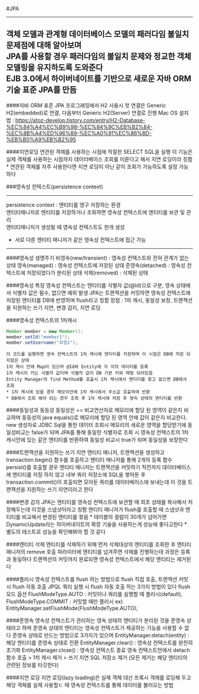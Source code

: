 #JPA

---
객체 모델과 관계형 데이터베이스 모델의 패러다임 불일치 문제점에 대해 알아보며  
JPA를 사용할 경우 패러다임의 불일치 문제와 정교한 객체 모델링을 유지하도록 도와준다  
EJB 3.0에서 하이버네이트를 기반으로 새로운 자바 ORM 기술 표준 JPA를 만듬
---

####자바 ORM 표준 JPA 프로그래밍에서 H2 사용시
    첫 연결은 Generic H2(embedded)로 연결, 다음부터 Generic H2(Server) 연결로 진행
    Mac OS 설치법 : https://atoz-develop.tistory.com/entry/H2-Database-%EC%84%A4%EC%B9%98-%EC%84%9C%EB%B2%84-%EC%8B%A4%ED%96%89-%EC%A0%91%EC%86%8D-%EB%B0%A9%EB%B2%95

####지연로딩
    연관된 객체를 사용하는 시점에 적절한 SELECT SQL을 실행
    이 기능은 실제 객체를 사용하는 시점까지 데이터베이스 조회를 미룬다고 해서 지연 로딩이라 칭함
    * 연관된 객체를 자주 사용한다면 지연 로딩이 아닌 같이 조회가 가능하도록 설정 가능하다

###영속성 컨텍스트(persistence context)

---
persistence context : 엔티티를 영구 저장하는 환경  
엔티티매니저로 엔티티를 저장하거나 조회하면 영속성 컨텍스트에 엔티티를 보관 및 관리  
엔티티매니저가 생성될 때 영속성 컨텍스트도 한개 생성  
* 서로 다른 엔티티 매니저가 같은 영속성 컨텍스트에 접근 가능  
---
####영속성 생명주기
    비영속(new/transient) : 영속성 컨텍스트와 전혀 관계가 없는 상태
    영속(managed) : 영속성 컨텍스트에 저장된 상태
    준영속(detached) : 영속성 컨텍스트에 저장되었다가 분리된 상태
    삭제(removed) : 삭제된 상태

####영속성 특징
    영속성 컨텍스트는 엔티티를 식별자 값(@Id)으로 구분, 영속 상태에서 식별자 값은 필수, 없으면 예외 발생
    JPA는 트랜잭션을 커밋하면 영속성 컨텍스트에 저장된 엔티티를 DB에 반영하며 flush라고 칭함
    장점 : 1차 캐시, 동일성 보장, 트랜잭션을 지원하는 쓰기 지연, 변경 감지, 지연 로딩

####영속성 컨텍스트의 1차캐시
```java
Member member = new Member();
member.setId("member1");
member.setUsername("회원1");
```
    이 코드를 실행하면 영속 컨텍스트의 1차 캐시에 엔티티를 저장하며 이 시점은 DB에 저장 되지않은 상태
    1차 캐시 안에 Map이 있으며 @Id와 Entity에 각 각의 데이터를 등록
    1차 캐시의 키는 식별자 값이며 식별자 값이 DB 기본 키와 매핑 되어있음
    Entity Manager의 find Method를 호출시 1차 캐시에서 엔티티를 찾고 없으면 DB에서 조회
    * 1차 캐시에 있을 경우 메모리안에 1차 캐시에서 주소값 호출하여 반환
    * DB에서 조회 해야 되는 경우 조회 후 1차 캐시에 저장 후 영속 상태의 엔티티를 반환

####동일성과 동등성
    동일성은 == 비교연산자로 메모리에 할당 된 영역이 같은지 비교하며
    동등성의 java equals()로 메모리에 할당 된 영역 안에 값이 같은지 비교한다.
    new 생성자로 JDBC Sql을 통한 데이터 조회시 메모리의 새로운 영역을 할당받기에 동일성비교는 false가 되며
    JPA를 통해 동일한 식별자로 조회 시 영속성 컨텍스트의 1차 캐시안에 있는 같은 엔티티를 반환하여 동일성 비교시 true가 되며 동일성을 보장한다

####트랜잭션을 지원하는 쓰기 지연
    엔티티 매니저, 트랜잭션을 생성하고 transaction.begin() 함수를 호출하고
    엔티티 매니저를 통해 2개의 등록 함수 persist()를 호출할 경우 엔티티 매니저는 트랜잭션을 커밋하기 직전까지
    데이터베이스에 엔티티를 저장 하지 않고 내부 쿼리 저장소에 SQL을 쌓아둔 후 transaction.commit()이 
    호출되면 모아둔 쿼리를 데이터베이스에 보내는데 이 것을 트랜잭션을 지원하는 쓰기 지연이라고 한다

####변경 감지
    JPA는 엔티티를 영속성 컨텍스트에 보관할 때 최초 상태를 복사해서 저장해두는데 이것을 스냅샷이라고 칭함
    엔티티 매니저가 flush를 호출할 때 스냅샷과 엔티티를 비교해서 변경된 엔티티를 찾음
    * 테이블의 컬럼이 30개가 넘어가면 DynamicUpdate라는 하이버네이트의 확장 기술을 사용하는게 성능에 좋다고한다
    * 별도의 테스트로 성능을 확인해봐야 할 것 같다

####엔티티 삭제
    엔티티를 삭제하기 위해 먼저 삭제대상의 엔티티를 조회한 후 엔티티 매니저의 remove 호출 파라미터에 
    엔티티를 넘겨주면 삭제를 진행하는데 과정은 등록과 동일하다
    트랜잭션의 커밋까지 완료되면 영속성 컨텍스트에서 해당 엔티티는 제거된다

####플러시
    영속성 컨텍스트를 flush 하는 방법으로 flush 직접 호출, 트랜잭션 커밋 시 flush 자동 호출
    JPQL 쿼리 실행 시 flush 자동 호출 하는 3가지 방법이 있다
    flush 모드 옵션 FlushModeType.AUTO : 커밋이나 쿼리를 실행할 때 플러시(default), FlushModeType.COMMIT : 커밋할 때만 플러시
    ex) EntityManager.setFlushMode(FlushModeType.AUTO);

####준영속
    영속성 컨텍스트가 관리하는 영속 상태의 엔티티가 분리된 것을 준영속 상태라고 하며
    준영속 상태의 엔티티는 영속성 컨텍스트가 제공하는 기능을 사용할 수 없다
    준영속 상태로 만드는 방법으로 3가지가 있으며
    EntityManager.detach(entity) : 해당 엔티티를 준영속 상태로 전환
    EntityManager.clear() : 영속성 컨텍스트를 완전히 초기화
    EntityManager.close() : 영속성 컨텍스트 종료
    영속 컨텍스트안에서 detach 함수 호출 > 1차 캐시 제거 > 쓰기 지연 SQL 저장소 제거 (모든 제거는 해당 엔티티의 관련된 정보를 타깃한다)

####지연 로딩
    지연 로딩(lazy loading)은 실제 객체 대신 프록시 객체를 로딩해 두고 해당 객체를 실제 사용할ㄷ 때
    영속성 컨텍스트를 통해 데이터를 불러오는 방법
